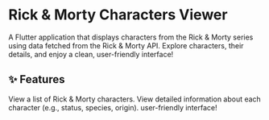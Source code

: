 # Rick & Morty Characters Viewer

A Flutter application that displays characters from the Rick & Morty series using data fetched from the Rick & Morty API. Explore characters, their details, and enjoy a clean, user-friendly interface!

## ✨ Features
View a list of Rick & Morty characters.
View detailed information about each character (e.g., status, species, origin).
user-friendly interface!
